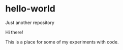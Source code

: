 # hello-world
Just another repository

Hi there!

This is a place for some of my experiments with code.
